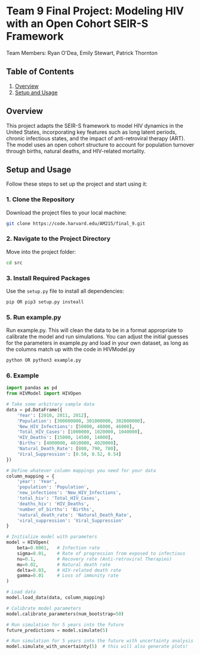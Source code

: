 # Team 9 Final Project: Modeling HIV with an Open Cohort SEIR-S Framework
Team Members: Ryan O'Dea, Emily Stewart, Patrick Thornton

## Table of Contents

1. [Overview](#overview)
2. [Setup and Usage](#setup-and-usage)

## Overview
This project adapts the SEIR-S framework to model HIV dynamics in the United States, incorporating key features such as long latent periods, chronic infectious states, and the impact of anti-retroviral therapy (ART). The model uses an open cohort structure to account for population turnover through births, natural deaths, and HIV-related mortality.

## Setup and Usage
Follow these steps to set up the project and start using it:

### 1. Clone the Repository
Download the project files to your local machine:
```bash
git clone https://code.harvard.edu/AM215/final_9.git
```

### 2. Navigate to the Project Directory
Move into the project folder:
```bash
cd src
```

### 3. Install Required Packages
Use the `setup.py` file to install all dependencies:
```bash
pip OR pip3 setup.py insteall
```

### 5. Run example.py
Run example.py. This will clean the data to be in a format appropriate to calibrate the model and run simulations. You can adjust the initial guesses for the parameters in example.py and load in your own dataset, as long as the columns match up with the code in HIVModel.py
```bash
python OR python3 example.py
```

### 6. Example
```python
import pandas as pd
from HIVModel import HIVOpen

# Take some arbitrary sample data
data = pd.DataFrame({
    'Year': [2010, 2011, 2012],
    'Population': [300000000, 301000000, 302000000],
    'New_HIV_Infections': [50000, 48000, 46000],
    'Total_HIV_Cases': [1000000, 1020000, 1040000],
    'HIV_Deaths': [15000, 14500, 14000],
    'Births': [4000000, 4010000, 4020000],
    'Natural_Death_Rate': [800, 790, 780],
    'Viral_Suppression': [0.50, 0.52, 0.54]
})

# Define whatever column mappings you need for your data
column_mapping = {
    'year': 'Year',
    'population': 'Population',
    'new_infections': 'New_HIV_Infections',
    'total_hiv': 'Total_HIV_Cases',
    'deaths_hiv': 'HIV_Deaths',
    'number_of_births': 'Births',
    'natural_death_rate': 'Natural_Death_Rate',
    'viral_suppression': 'Viral_Suppression'
}

# Initialize model with parameters
model = HIVOpen(
    beta=0.0001,   # Infection rate
    sigma=0.01,    # Rate of progression from exposed to infectious
    nu=0.1,        # Recovery rate (Anti-retroviral Therapies)
    mu=0.02,       # Natural death rate
    delta=0.03,    # HIV-related death rate
    gamma=0.01     # Loss of immunity rate
)

# Load data
model.load_data(data, column_mapping)

# Calibrate model parameters
model.calibrate_parameters(num_bootstrap=50)

# Run simulation for 5 years into the future
future_predictions = model.simulate(5)

# Run simulation for 5 years into the future with uncertainty analysis
model.simulate_with_uncertainty(5)  # this will also generate plots!
```
